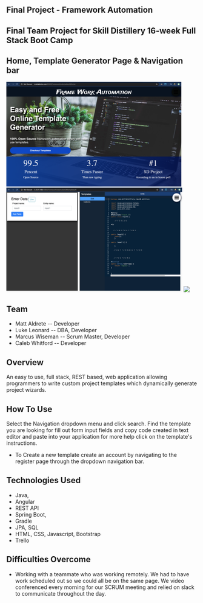 ## Final Project - Framework Automation

## Final Team Project for Skill Distillery 16-week Full Stack Boot Camp

## Home, Template Generator Page & Navigation bar
<img src="images/homePage.png" height="275">
<img src="images/templateGenerator.png" height="275">
<img src="images/navigationBar.png" height="275">

## Team
- Matt Aldrete -- Developer
- Luke Leonard -- DBA, Developer
- Marcus Wiseman -- Scrum Master, Developer
- Caleb Whitford -- Developer

## Overview
An  easy  to use, full stack, REST  based, web application allowing   programmers to write custom project templates which dynamically generate project wizards.

## How To Use
Select the Navigation dropdown menu and click search. Find the template you are looking for fill out form input fields and copy code  created in text editor and paste into your application for more help click on the template's instructions.

- To Create a new template create an account by navigating to the register page through the dropdown navigation bar.

## Technologies Used
* Java,
* Angular
* REST API
* Spring Boot,
* Gradle
* JPA, SQL
* HTML, CSS, Javascript, Bootstrap
* Trello

## Difficulties Overcome
- Working with a teammate who was working remotely. We had to have work scheduled out so we could all be on the same page. We video conferenced every morning for our SCRUM meeting and relied on slack to communicate throughout the day.

